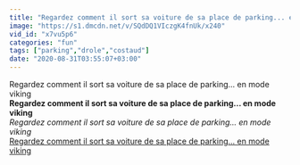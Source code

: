 ```yaml
---
title: "Regardez comment il sort sa voiture de sa place de parking... en mode viking"
image: "https://s1.dmcdn.net/v/SQdDQ1VIczgK4fnUk/x240"
vid_id: "x7vu5p6"
categories: "fun"
tags: ["parking","drole","costaud"]
date: "2020-08-31T03:55:07+03:00"
---
```

Regardez comment il sort sa voiture de sa place de parking... en mode viking<br><b>Regardez comment il sort sa voiture de sa place de parking... en mode viking</b><br> <i>Regardez comment il sort sa voiture de sa place de parking... en mode viking</i><br> <u>Regardez comment il sort sa voiture de sa place de parking... en mode viking</u>
